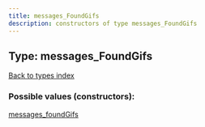 ```yaml
---
title: messages_FoundGifs
description: constructors of type messages_FoundGifs
---
```

## Type: messages\_FoundGifs  
[Back to types index](index.md)



### Possible values (constructors):

[messages\_foundGifs](../constructors/messages_foundGifs.md)  

